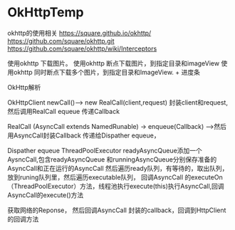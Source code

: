 # OkHttpTemp
okhttp的使用相关
https://square.github.io/okhttp/
https://github.com/square/okhttp.git
https://github.com/square/okhttp/wiki/Interceptors


使用okhttp 下载图片。
使用okhttp 断点下载图片，到指定目录和imageView
使用okhttp 同时断点下载多个图片，到指定目录和ImageView. + 进度条

OkHttp解析

OkHttpClient  newCall()--> new RealCall(client,request) 封装client和request, 然后调用RealCall equeue 传递Callback 

RealCall (AsyncCall extends NamedRunable)  -> enqueue(Callback) -->然后用AsyncCall封装Callback 传递给Dispather equeue，

Dispather  equeue   ThreadPoolExecutor
readyAsyncQueue添加一个AysncCall,包含readyAsyncQueue 和runningAsyncQueue分别保存准备的AsyncCall和正在运行的AsyncCall
然后遍历ready队列，有等待的，取出队列，放到runing队列里，然后遍历executable队列，
回调AsyncCall 的executeOn（ThreadPoolExecutor）方法，线程池执行execute(this)执行AsyncCall,回调AsyncCall的execute()方法

获取网络的Reponse， 然后回调AsyncCall 封装的callback，回调到HttpClient的回调方法
